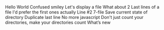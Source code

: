 Hello World
Confused smiley
Let's display a file
What about 2
Last lines of a file
I'd prefer the first ones actually
Line #2
7-file
Save current state of directory
Duplicate last line
No more javascript
Don't just count your directories, make your directories count
What’s new
